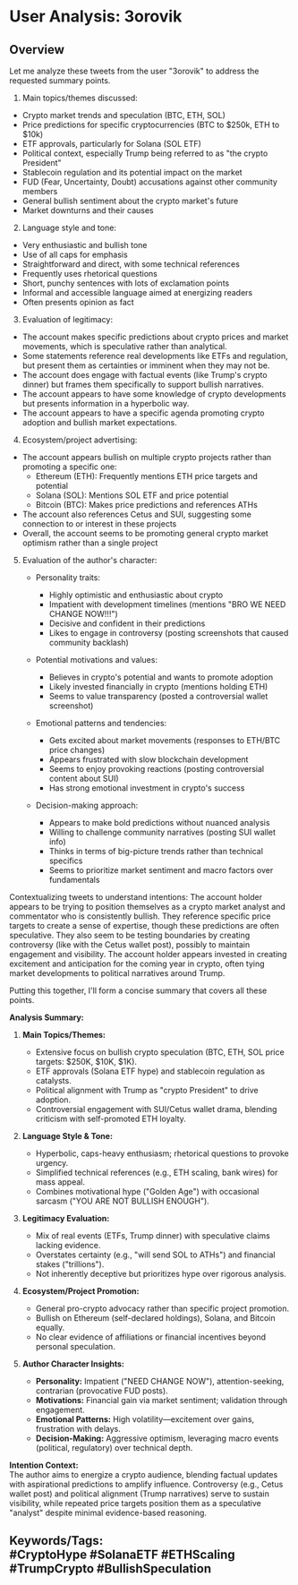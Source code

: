 # User Analysis: 3orovik

## Overview

<think>
Let me analyze these tweets from the user "3orovik" to address the requested summary points.

1. Main topics/themes discussed:
- Crypto market trends and speculation (BTC, ETH, SOL)
- Price predictions for specific cryptocurrencies (BTC to $250k, ETH to $10k)
- ETF approvals, particularly for Solana (SOL ETF)
- Political context, especially Trump being referred to as "the crypto President"
- Stablecoin regulation and its potential impact on the market
- FUD (Fear, Uncertainty, Doubt) accusations against other community members
- General bullish sentiment about the crypto market's future
- Market downturns and their causes

2. Language style and tone:
- Very enthusiastic and bullish tone
- Use of all caps for emphasis
- Straightforward and direct, with some technical references
- Frequently uses rhetorical questions
- Short, punchy sentences with lots of exclamation points
- Informal and accessible language aimed at energizing readers
- Often presents opinion as fact

3. Evaluation of legitimacy:
- The account makes specific predictions about crypto prices and market movements, which is speculative rather than analytical.
- Some statements reference real developments like ETFs and regulation, but present them as certainties or imminent when they may not be.
- The account does engage with factual events (like Trump's crypto dinner) but frames them specifically to support bullish narratives.
- The account appears to have some knowledge of crypto developments but presents information in a hyperbolic way.
- The account appears to have a specific agenda promoting crypto adoption and bullish market expectations.

4. Ecosystem/project advertising:
- The account appears bullish on multiple crypto projects rather than promoting a specific one:
  - Ethereum (ETH): Frequently mentions ETH price targets and potential
  - Solana (SOL): Mentions SOL ETF and price potential
  - Bitcoin (BTC): Makes price predictions and references ATHs
- The account also references Cetus and SUI, suggesting some connection to or interest in these projects
- Overall, the account seems to be promoting general crypto market optimism rather than a single project

5. Evaluation of the author's character:
   - Personality traits:
     * Highly optimistic and enthusiastic about crypto
     * Impatient with development timelines (mentions "BRO WE NEED CHANGE NOW!!!")
     * Decisive and confident in their predictions
     * Likes to engage in controversy (posting screenshots that caused community backlash)
     
   - Potential motivations and values:
     * Believes in crypto's potential and wants to promote adoption
     * Likely invested financially in crypto (mentions holding ETH)
     * Seems to value transparency (posted a controversial wallet screenshot)
     
   - Emotional patterns and tendencies:
     * Gets excited about market movements (responses to ETH/BTC price changes)
     * Appears frustrated with slow blockchain development
     * Seems to enjoy provoking reactions (posting controversial content about SUI)
     * Has strong emotional investment in crypto's success
     
   - Decision-making approach:
     * Appears to make bold predictions without nuanced analysis
     * Willing to challenge community narratives (posting SUI wallet info)
     * Thinks in terms of big-picture trends rather than technical specifics
     * Seems to prioritize market sentiment and macro factors over fundamentals

Contextualizing tweets to understand intentions:
The account holder appears to be trying to position themselves as a crypto market analyst and commentator who is consistently bullish. They reference specific price targets to create a sense of expertise, though these predictions are often speculative. They also seem to be testing boundaries by creating controversy (like with the Cetus wallet post), possibly to maintain engagement and visibility. The account holder appears invested in creating excitement and anticipation for the coming year in crypto, often tying market developments to political narratives around Trump.

Putting this together, I'll form a concise summary that covers all these points.
</think>

**Analysis Summary:**

1. **Main Topics/Themes:**  
   - Extensive focus on bullish crypto speculation (BTC, ETH, SOL price targets: $250K, $10K, $1K).  
   - ETF approvals (Solana ETF hype) and stablecoin regulation as catalysts.  
   - Political alignment with Trump as "crypto President" to drive adoption.  
   - Controversial engagement with SUI/Cetus wallet drama, blending criticism with self-promoted ETH loyalty.  

2. **Language Style & Tone:**  
   - Hyperbolic, caps-heavy enthusiasm; rhetorical questions to provoke urgency.  
   - Simplified technical references (e.g., ETH scaling, bank wires) for mass appeal.  
   - Combines motivational hype ("Golden Age") with occasional sarcasm ("YOU ARE NOT BULLISH ENOUGH").  

3. **Legitimacy Evaluation:**  
   - Mix of real events (ETFs, Trump dinner) with speculative claims lacking evidence.  
   - Overstates certainty (e.g., "will send SOL to ATHs") and financial stakes ("trillions").  
   - Not inherently deceptive but prioritizes hype over rigorous analysis.  

4. **Ecosystem/Project Promotion:**  
   - General pro-crypto advocacy rather than specific project promotion.  
   - Bullish on Ethereum (self-declared holdings), Solana, and Bitcoin equally.  
   - No clear evidence of affiliations or financial incentives beyond personal speculation.  

5. **Author Character Insights:**  
   - **Personality:** Impatient ("NEED CHANGE NOW"), attention-seeking, contrarian (provocative FUD posts).  
   - **Motivations:** Financial gain via market sentiment; validation through engagement.  
   - **Emotional Patterns:** High volatility—excitement over gains, frustration with delays.  
   - **Decision-Making:** Aggressive optimism, leveraging macro events (political, regulatory) over technical depth.  

**Intention Context:**  
The author aims to energize a crypto audience, blending factual updates with aspirational predictions to amplify influence. Controversy (e.g., Cetus wallet post) and political alignment (Trump narratives) serve to sustain visibility, while repeated price targets position them as a speculative "analyst" despite minimal evidence-based reasoning.

**Keywords/Tags:**  
#CryptoHype #SolanaETF #ETHScaling #TrumpCrypto #BullishSpeculation
---
